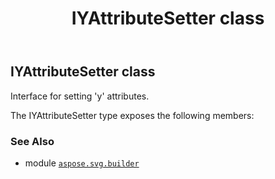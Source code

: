 ﻿---
title: IYAttributeSetter class
second_title: Aspose.SVG for Python via .NET API References
description: 
type: docs
weight: 500
url: /python-net/aspose.svg.builder/iyattributesetter/
is_root: false
---

## IYAttributeSetter class

Interface for setting 'y' attributes.



The IYAttributeSetter type exposes the following members:


### See Also
* module [`aspose.svg.builder`](..)

